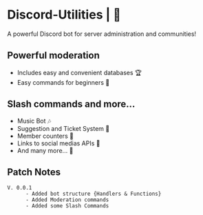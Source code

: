 # Discord-Utilities | 🧰

A powerful Discord bot for server administration and communities!

## Powerful moderation

  - Includes easy and convenient databases 🏆
  - Easy commands for beginners 📗

## Slash commands and more...

  - Music Bot 🎶
  - Suggestion and Ticket System 📨
  - Member counters 🎫
  - Links to social medias APIs 📎
  - And many more... 🎇

## Patch Notes
    V. 0.0.1
          - Added bot structure {Handlers & Functions}
          - Added Moderation commands
          - Added some Slash Commands 
